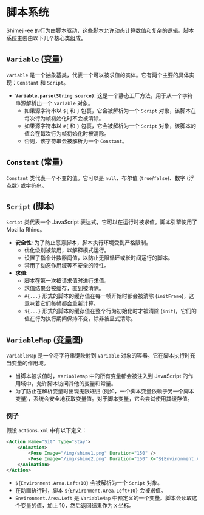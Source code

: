 # 脚本系统

Shimeji-ee 的行为由脚本驱动，这些脚本允许动态计算数值和复杂的逻辑。脚本系统主要由以下几个核心类组成。

## `Variable` (变量)

`Variable` 是一个抽象基类，代表一个可以被求值的实体。它有两个主要的具体实现：`Constant` 和 `Script`。

- **`Variable.parse(String source)`**: 这是一个静态工厂方法，用于从一个字符串源解析出一个 `Variable` 对象。
    - 如果源字符串以 `${` 和 `}` 包裹，它会被解析为一个 `Script` 对象，该脚本在每次行为帧初始化时不会被清除。
    - 如果源字符串以 `#{` 和 `}` 包裹，它会被解析为一个 `Script` 对象，该脚本的值会在每次行为帧初始化时被清除。
    - 否则，该字符串会被解析为一个 `Constant`。

## `Constant` (常量)

`Constant` 类代表一个不变的值。它可以是 `null`、布尔值 (`true`/`false`)、数字 (浮点数) 或字符串。

## `Script` (脚本)

`Script` 类代表一个 JavaScript 表达式，它可以在运行时被求值。脚本引擎使用了 Mozilla Rhino。

- **安全性**: 为了防止恶意脚本，脚本执行环境受到严格限制。
    - 优化级别被禁用，以解释模式运行。
    - 设置了指令计数器阈值，以防止无限循环或长时间运行的脚本。
    - 禁用了动态作用域等不安全的特性。
- **求值**:
    - 脚本在第一次被请求值时进行求值。
    - 求值结果会被缓存，直到被清除。
    - `#{...}` 形式的脚本的缓存值在每一帧开始时都会被清除 (`initFrame`)，这意味着它们每帧都会重新计算。
    - `${...}` 形式的脚本的缓存值在整个行为初始化时才被清除 (`init`)，它们的值在行为执行期间保持不变，除非被显式清除。

## `VariableMap` (变量图)

`VariableMap` 是一个将字符串键映射到 `Variable` 对象的容器。它在脚本执行时充当变量的作用域。

- 当脚本被求值时，`VariableMap` 中的所有变量都会被注入到 JavaScript 的作用域中，允许脚本访问其他的变量和常量。
- 为了防止在解析变量时出现无限递归 (例如，一个脚本变量依赖于另一个脚本变量)，系统会安全地获取变量值。对于脚本变量，它会尝试使用其缓存值。

### 例子

假设 `actions.xml` 中有以下定义：

```xml
<Action Name="Sit" Type="Stay">
    <Animation>
        <Pose Image="/img/shime1.png" Duration="150" />
        <Pose Image="/img/shime2.png" Duration="150" X="${Environment.Area.Left+10}" Y="100" />
    </Animation>
</Action>
```

- `${Environment.Area.Left+10}` 会被解析为一个 `Script` 对象。
- 在动画执行时，脚本 `${Environment.Area.Left+10}` 会被求值。
- `Environment.Area.Left` 是 `VariableMap` 中预定义的一个变量。脚本会读取这个变量的值，加上 10，然后返回结果作为 `X` 坐标。
